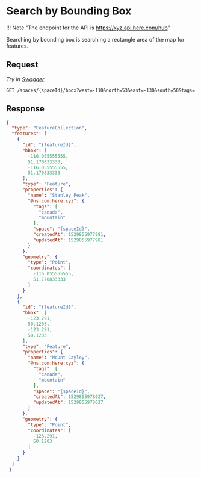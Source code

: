# Search by Bounding Box

!!! Note "The endpoint for the API is https://xyz.api.here.com/hub"

Searching by bounding box is searching a rectangle area of the map for features.

## Request

*Try in [Swagger](https://xyz.api.here.com/hub/static/swagger/#/Read_Spaces)*

```HTTP
GET /spaces/{spaceId}/bbox?west=-110&north=53&east=-130&south=50&tags=
```

## Response

```JSON
{
  "type": "FeatureCollection",
  "features": [
    {
      "id": "{featureId}",
      "bbox": [
        -116.055555555,
        51.170833333,
        -116.055555555,
        51.170833333
      ],
      "type": "Feature",
      "properties": {
        "name": "Stanley Peak",
        "@ns:com:here:xyz": {
          "tags": [
            "canada",
            "mountain"
          ],
          "space": "{spaceId}",
          "createdAt": 1529855977981,
          "updatedAt": 1529855977981
        }
      },
      "geometry": {
        "type": "Point",
        "coordinates": [
          -116.055555555,
          51.170833333
        ]
      }
    },
    {
      "id": "{featureId}",
      "bbox": [
        -123.291,
        50.1203,
        -123.291,
        50.1203
      ],
      "type": "Feature",
      "properties": {
        "name": "Mount Cayley",
        "@ns:com:here:xyz": {
          "tags": [
            "canada",
            "mountain"
          ],
          "space": "{spaceId}",
          "createdAt": 1529855978027,
          "updatedAt": 1529855978027
        }
      },
      "geometry": {
        "type": "Point",
        "coordinates": [
          -123.291,
          50.1203
        ]
      }
    }
  ]
 }
```
